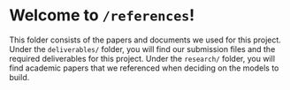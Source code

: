 # Welcome to `/references`!

This folder consists of the papers and documents we used for this project. Under the `deliverables/` folder, you will find our submission files and the required deliverables for this project. 
Under the `research/` folder, you will find academic papers that we referenced when deciding on the models to build.
